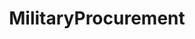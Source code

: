 ---
title: MilitaryProcurement
crosslinks:
- autotldr
- NorthAtlanticTreaty
- eurofighterworld
- weaponsystems
- ArmsControl
- DefenseNews
---